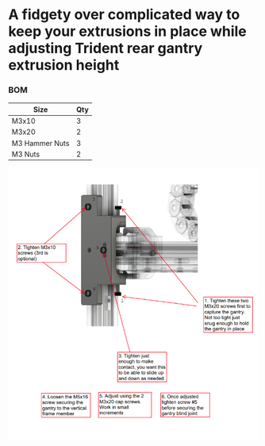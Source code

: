 # A fidgety over complicated way to keep your extrusions in place while adjusting Trident rear gantry extrusion height



### BOM

Size | Qty
--- | ---
M3x10 | 3
M3x20 | 2
M3 Hammer Nuts | 3
M3 Nuts | 2


<img src="./Images/gantry adjuster.png" width=900>

